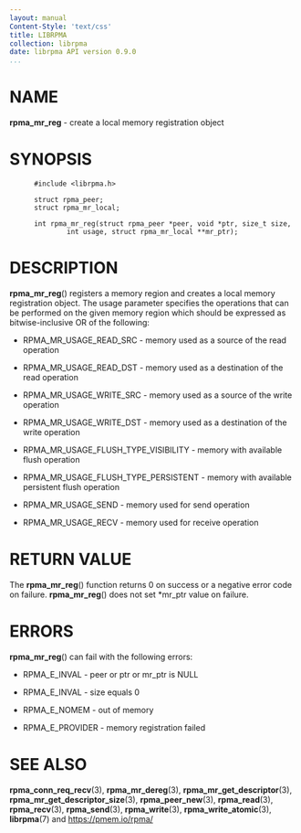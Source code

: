```yaml
---
layout: manual
Content-Style: 'text/css'
title: LIBRPMA
collection: librpma
date: librpma API version 0.9.0
...
```


[comment]: <> (SPDX-License-Identifier: BSD-3-Clause)
[comment]: <> (Copyright 2020, Intel Corporation)

NAME
====

**rpma\_mr\_reg** - create a local memory registration object

SYNOPSIS
========

          #include <librpma.h>

          struct rpma_peer;
          struct rpma_mr_local;

          int rpma_mr_reg(struct rpma_peer *peer, void *ptr, size_t size,
                  int usage, struct rpma_mr_local **mr_ptr);

DESCRIPTION
===========

**rpma\_mr\_reg**() registers a memory region and creates a local memory
registration object. The usage parameter specifies the operations that
can be performed on the given memory region which should be expressed as
bitwise-inclusive OR of the following:

-   RPMA\_MR\_USAGE\_READ\_SRC - memory used as a source of the read
    operation

-   RPMA\_MR\_USAGE\_READ\_DST - memory used as a destination of the
    read operation

-   RPMA\_MR\_USAGE\_WRITE\_SRC - memory used as a source of the write
    operation

-   RPMA\_MR\_USAGE\_WRITE\_DST - memory used as a destination of the
    write operation

-   RPMA\_MR\_USAGE\_FLUSH\_TYPE\_VISIBILITY - memory with available
    flush operation

-   RPMA\_MR\_USAGE\_FLUSH\_TYPE\_PERSISTENT - memory with available
    persistent flush operation

-   RPMA\_MR\_USAGE\_SEND - memory used for send operation

-   RPMA\_MR\_USAGE\_RECV - memory used for receive operation

RETURN VALUE
============

The **rpma\_mr\_reg**() function returns 0 on success or a negative
error code on failure. **rpma\_mr\_reg**() does not set \*mr\_ptr value
on failure.

ERRORS
======

**rpma\_mr\_reg**() can fail with the following errors:

-   RPMA\_E\_INVAL - peer or ptr or mr\_ptr is NULL

-   RPMA\_E\_INVAL - size equals 0

-   RPMA\_E\_NOMEM - out of memory

-   RPMA\_E\_PROVIDER - memory registration failed

SEE ALSO
========

**rpma\_conn\_req\_recv**(3), **rpma\_mr\_dereg**(3),
**rpma\_mr\_get\_descriptor**(3),
**rpma\_mr\_get\_descriptor\_size**(3), **rpma\_peer\_new**(3),
**rpma\_read**(3), **rpma\_recv**(3), **rpma\_send**(3),
**rpma\_write**(3), **rpma\_write\_atomic**(3), **librpma**(7) and
https://pmem.io/rpma/
